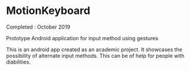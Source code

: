 # MotionKeyboard

Completed : October 2019

Prototype Android application for input method using gestures 

This is an android app created as an academic project. It showcases the possibility of alternate input methods.
This can be of help for people with diabilities.
